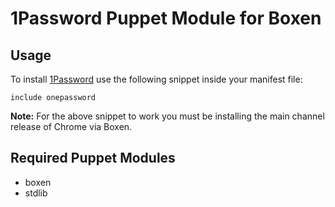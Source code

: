 # 1Password Puppet Module for Boxen

## Usage

To install [1Password](https://agilebits.com/onepassword) use the following snippet inside your manifest file:

```puppet
include onepassword
```

**Note:** For the above snippet to work you must be installing the main channel release of Chrome via Boxen.

## Required Puppet Modules

* boxen
* stdlib
